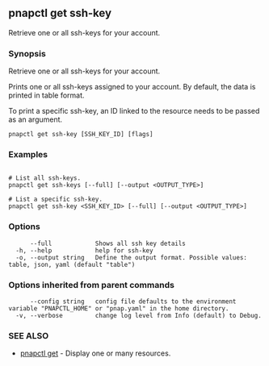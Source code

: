## pnapctl get ssh-key

Retrieve one or all ssh-keys for your account.

### Synopsis

Retrieve one or all ssh-keys for your account.

Prints one or all ssh-keys assigned to your account.
By default, the data is printed in table format.

To print a specific ssh-key, an ID linked to the resource needs to be passed as an argument.

```
pnapctl get ssh-key [SSH_KEY_ID] [flags]
```

### Examples

```

# List all ssh-keys.
pnapctl get ssh-keys [--full] [--output <OUTPUT_TYPE>]

# List a specific ssh-key.
pnapctl get ssh-key <SSH_KEY_ID> [--full] [--output <OUTPUT_TYPE>]
```

### Options

```
      --full            Shows all ssh key details
  -h, --help            help for ssh-key
  -o, --output string   Define the output format. Possible values: table, json, yaml (default "table")
```

### Options inherited from parent commands

```
      --config string   config file defaults to the environment variable "PNAPCTL_HOME" or "pnap.yaml" in the home directory.
  -v, --verbose         change log level from Info (default) to Debug.
```

### SEE ALSO

* [pnapctl get](pnapctl_get.md)	 - Display one or many resources.

